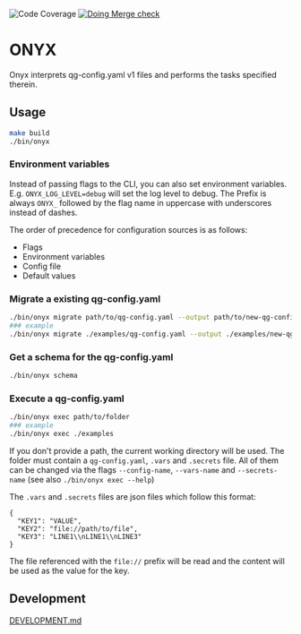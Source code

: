 ![Code Coverage](https://img.shields.io/endpoint?url=https://gist.githubusercontent.com/frank-bee/819f17e6f8166534e73c8acf9ee58726/raw/onyx-coverage-badge.json)
[![Doing Merge check](https://github.com/B-S-F/onyx/actions/workflows/merge-check.yml/badge.svg)](https://github.com/B-S-F/onyx/actions/workflows/merge-check.yml)
# ONYX

Onyx interprets qg-config.yaml v1 files and performs the tasks specified therein.

## Usage

```bash
make build
./bin/onyx
```

### Environment variables

Instead of passing flags to the CLI, you can also set environment variables. E.g. `ONYX_LOG_LEVEL=debug` will set the log level to debug. The Prefix is always `ONYX_` followed by the flag name in uppercase with underscores instead of dashes.

The order of precedence for configuration sources is as follows:
- Flags
- Environment variables
- Config file
- Default values

### Migrate a existing qg-config.yaml

```bash
./bin/onyx migrate path/to/qg-config.yaml --output path/to/new-qg-config.yaml
### example
./bin/onyx migrate ./examples/qg-config.yaml --output ./examples/new-qg-config.yaml
```

### Get a schema for the qg-config.yaml

```bash
./bin/onyx schema
```

### Execute a qg-config.yaml

```bash
./bin/onyx exec path/to/folder
### example
./bin/onyx exec ./examples
```

If you don't provide a path, the current working directory will be used. The folder must contain a `qg-config.yaml`, `.vars` and `.secrets` file. All of them can be changed via the flags `--config-name`, `--vars-name` and `--secrets-name` (see also `./bin/onyx exec --help`)

The `.vars` and `.secrets` files are json files which follow this format:

```
{
  "KEY1": "VALUE",
  "KEY2": "file://path/to/file",
  "KEY3": "LINE1\\nLINE1\\nLINE3"
}
```

The file referenced with the `file://` prefix will be read and the content will be used as the value for the key.


## Development

[DEVELOPMENT.md](DEVELOPMENT.md)
